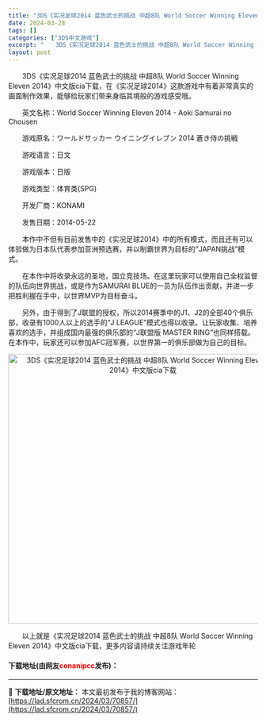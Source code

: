 ```yaml
---
title: "3DS《实况足球2014 蓝色武士的挑战 中超8队 World Soccer Winning Eleven 2014》中文版cia下载"
date: 2024-03-28
tags: []
categories: ["3DS中文游戏"]
excerpt: "　　3DS《实况足球2014 蓝色武士的挑战 中超8队 World Soccer Winning Eleven 2014》中文版cia下载，在《实况足球2014》这款游戏中有着非常真实的画面制作效果，能够给玩家们带来身临其境般的游戏感受哦。 　　英文名称：World Soccer Winning E&hellip;"
layout: post
---
```


 <p>　　3DS《实况足球2014 蓝色武士的挑战 中超8队 World Soccer Winning Eleven 2014》中文版cia下载，在《实况足球2014》这款游戏中有着非常真实的画面制作效果，能够给玩家们带来身临其境般的游戏感受哦。</p> <p>　　英文名称：World Soccer Winning Eleven 2014 - Aoki Samurai no Chousen</p> <p>　　游戏原名：ワールドサッカー ウイニングイレブン 2014 蒼き侍の挑戦</p> <p>　　游戏语言：日文</p> <p>　　游戏版本：日版</p> <p>　　游戏类型：体育类(SPG)</p> <p>　　开发厂商：KONAMI</p> <p>　　发售日期：2014-05-22</p> <p>　　本作中不但有目前发售中的《实况足球2014》中的所有模式，而且还有可以体验做为日本队代表参加亚洲预选赛，并以制霸世界为目标的&ldquo;JAPAN挑战&rdquo;模式。</p> <p>　　在本作中将收录永远的圣地，国立竞技场。在这里玩家可以使用自己全权监督的队伍向世界挑战，或是作为SAMURAI BLUE的一员为队伍作出贡献，并进一步把胜利握在手中，以世界MVP为目标奋斗。</p> <p>　　另外，由于得到了J联盟的授权，所以2014赛季中的J1、J2的全部40个俱乐部，收录有1000人以上的选手的&ldquo;J LEAGUE&rdquo;模式也得以收录。让玩家收集、培养喜欢的选手，并组成国内最强的俱乐部的&ldquo;J联盟版 MASTER RING&rdquo;也同样搭载。在本作中，玩家还可以参加AFC冠军赛，以世界第一的俱乐部做为自己的目标。</p> <p align="center"><img align="" border="0" src="https://lad.sfcrom.cn/wp-content/uploads/2024/03/20240328_66054a7a3941f.jpg" width="544" alt="3DS《实况足球2014 蓝色武士的挑战 中超8队 World Soccer Winning Eleven 2014》中文版cia下载" /></p> <p>　　以上就是《实况足球2014 蓝色武士的挑战 中超8队 World Soccer Winning Eleven 2014》中文版cia下载，更多内容请持续关注游戏年轮</p> <p><h4>下载地址(由网友<font color="red">conanipcc</font>发布)：</h4></p> 

---
📖 **下载地址/原文地址：** 本文最初发布于我的博客网站：[https://lad.sfcrom.cn/2024/03/70857/](https://lad.sfcrom.cn/2024/03/70857/)
